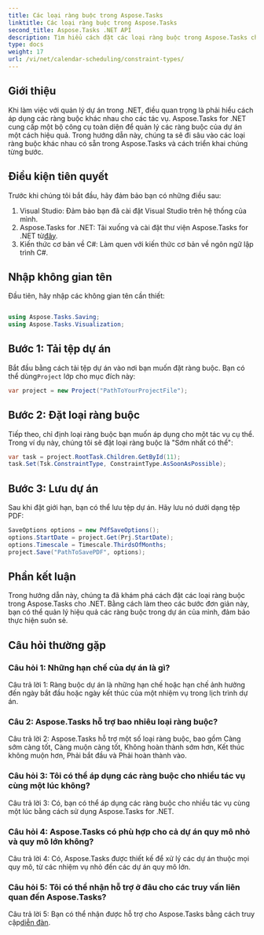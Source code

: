 ```yaml
---
title: Các loại ràng buộc trong Aspose.Tasks
linktitle: Các loại ràng buộc trong Aspose.Tasks
second_title: Aspose.Tasks .NET API
description: Tìm hiểu cách đặt các loại ràng buộc trong Aspose.Tasks cho .NET để quản lý lịch trình dự án một cách hiệu quả.
type: docs
weight: 17
url: /vi/net/calendar-scheduling/constraint-types/
---
```

## Giới thiệu

Khi làm việc với quản lý dự án trong .NET, điều quan trọng là phải hiểu cách áp dụng các ràng buộc khác nhau cho các tác vụ. Aspose.Tasks for .NET cung cấp một bộ công cụ toàn diện để quản lý các ràng buộc của dự án một cách hiệu quả. Trong hướng dẫn này, chúng ta sẽ đi sâu vào các loại ràng buộc khác nhau có sẵn trong Aspose.Tasks và cách triển khai chúng từng bước.

## Điều kiện tiên quyết

Trước khi chúng tôi bắt đầu, hãy đảm bảo bạn có những điều sau:

1. Visual Studio: Đảm bảo bạn đã cài đặt Visual Studio trên hệ thống của mình.
2.  Aspose.Tasks for .NET: Tải xuống và cài đặt thư viện Aspose.Tasks for .NET từ[đây](https://releases.aspose.com/tasks/net/).
3. Kiến thức cơ bản về C#: Làm quen với kiến thức cơ bản về ngôn ngữ lập trình C#.

## Nhập không gian tên

Đầu tiên, hãy nhập các không gian tên cần thiết:

```csharp

using Aspose.Tasks.Saving;
using Aspose.Tasks.Visualization;

```

## Bước 1: Tải tệp dự án

 Bắt đầu bằng cách tải tệp dự án vào nơi bạn muốn đặt ràng buộc. Bạn có thể dùng`Project` lớp cho mục đích này:

```csharp
var project = new Project("PathToYourProjectFile");
```

## Bước 2: Đặt loại ràng buộc

Tiếp theo, chỉ định loại ràng buộc bạn muốn áp dụng cho một tác vụ cụ thể. Trong ví dụ này, chúng tôi sẽ đặt loại ràng buộc là "Sớm nhất có thể":

```csharp
var task = project.RootTask.Children.GetById(11);
task.Set(Tsk.ConstraintType, ConstraintType.AsSoonAsPossible);
```

## Bước 3: Lưu dự án

Sau khi đặt giới hạn, bạn có thể lưu tệp dự án. Hãy lưu nó dưới dạng tệp PDF:

```csharp
SaveOptions options = new PdfSaveOptions();
options.StartDate = project.Get(Prj.StartDate);
options.Timescale = Timescale.ThirdsOfMonths;
project.Save("PathToSavePDF", options);
```

## Phần kết luận

Trong hướng dẫn này, chúng ta đã khám phá cách đặt các loại ràng buộc trong Aspose.Tasks cho .NET. Bằng cách làm theo các bước đơn giản này, bạn có thể quản lý hiệu quả các ràng buộc trong dự án của mình, đảm bảo thực hiện suôn sẻ.

## Câu hỏi thường gặp

### Câu hỏi 1: Những hạn chế của dự án là gì?

Câu trả lời 1: Ràng buộc dự án là những hạn chế hoặc hạn chế ảnh hưởng đến ngày bắt đầu hoặc ngày kết thúc của một nhiệm vụ trong lịch trình dự án.

### Câu 2: Aspose.Tasks hỗ trợ bao nhiêu loại ràng buộc?

Câu trả lời 2: Aspose.Tasks hỗ trợ một số loại ràng buộc, bao gồm Càng sớm càng tốt, Càng muộn càng tốt, Không hoàn thành sớm hơn, Kết thúc không muộn hơn, Phải bắt đầu và Phải hoàn thành vào.

### Câu hỏi 3: Tôi có thể áp dụng các ràng buộc cho nhiều tác vụ cùng một lúc không?

Câu trả lời 3: Có, bạn có thể áp dụng các ràng buộc cho nhiều tác vụ cùng một lúc bằng cách sử dụng Aspose.Tasks for .NET.

### Câu hỏi 4: Aspose.Tasks có phù hợp cho cả dự án quy mô nhỏ và quy mô lớn không?

Câu trả lời 4: Có, Aspose.Tasks được thiết kế để xử lý các dự án thuộc mọi quy mô, từ các nhiệm vụ nhỏ đến các dự án quy mô lớn.

### Câu hỏi 5: Tôi có thể nhận hỗ trợ ở đâu cho các truy vấn liên quan đến Aspose.Tasks?

 Câu trả lời 5: Bạn có thể nhận được hỗ trợ cho Aspose.Tasks bằng cách truy cập[diễn đàn](https://forum.aspose.com/c/tasks/15).